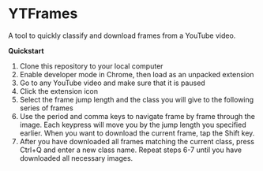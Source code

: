 # YTFrames
A tool to quickly classify and download frames from a YouTube video.

**Quickstart**
  1. Clone this repository to your local computer
  2. Enable developer mode in Chrome, then load as an unpacked extension
  3. Go to any YouTube video and make sure that it is paused
  4. Click the extension icon
  5. Select the frame jump length and the class you will give to the following series of frames
  6. Use the period and comma keys to navigate frame by frame through the image. Each keypress will move you by the jump length you specified earlier. When you want to download the current frame, tap the Shift key.
  7. After you have downloaded all frames matching the current class, press Ctrl+Q and enter a new class name. Repeat steps 6-7 until you have downloaded all necessary images.
